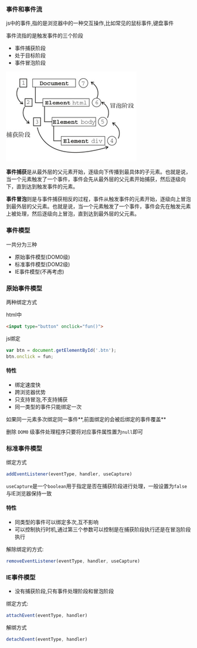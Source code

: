 ### 事件和事件流

js中的事件,指的是浏览器中的一种交互操作,比如常见的鼠标事件,键盘事件

事件流指的是触发事件的三个阶段

- 事件捕获阶段
- 处于目标阶段
- 事件冒泡阶段

![img](../image/3e9a6450-74cf-11eb-85f6-6fac77c0c9b3.png)

**事件捕获**是从最外层的父元素开始，逐级向下传播到最具体的子元素。也就是说，当一个元素触发了一个事件，事件会先从最外层的父元素开始捕获，然后逐级向下，直到达到触发事件的元素。

**事件冒泡**则是与事件捕获相反的过程，事件从触发事件的元素开始，逐级向上冒泡到最外层的父元素。也就是说，当一个元素触发了一个事件，事件会先在触发元素上被处理，然后逐级向上冒泡，直到达到最外层的父元素。



### 事件模型

一共分为三种

- 原始事件模型(DOM0级)
- 标准事件模型(DOM2级)
- IE事件模型(不再考虑)

### 原始事件模型

两种绑定方式

html中

```html
<input type="button" onclick="fun()">
```

js绑定

```js
var btn = document.getElementById('.btn');
btn.onclick = fun;
```

#### 特性

- 绑定速度快
- 跨浏览器优势
- 只支持冒泡,不支持捕获
- 同一类型的事件只能绑定一次

如果同一元素多次绑定同一事件**,前面绑定的会被后绑定的事件覆盖**

删除 `DOM0` 级事件处理程序只要将对应事件属性置为`null`即可

### 标准事件模型

绑定方式

```js
addEventListener(eventType, handler, useCapture)
```

`useCapture`是一个`boolean`用于指定是否在捕获阶段进行处理，一般设置为`false`与IE浏览器保持一致

#### 特性

- 同类型的事件可以绑定多次,互不影响
- 可以控制执行时机,通过第三个参数可以控制是在捕获阶段执行还是在冒泡阶段执行

解除绑定的方式:

```js
removeEventListener(eventType, handler, useCapture)
```

### IE事件模型

- 没有捕获阶段,只有事件处理阶段和冒泡阶段

绑定方式:

```js
attachEvent(eventType, handler)
```

解绑方式

```js
detachEvent(eventType, handler)
```

















